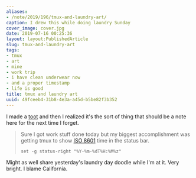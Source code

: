 ```yaml
---
aliases:
- /note/2019/196/tmux-and-laundry-art/
caption: I drew this while doing laundry Sunday
cover_image: cover.jpg
date: 2019-07-16 00:25:36
layout: layout:PublishedArticle
slug: tmux-and-laundry-art
tags:
- tmux
- art
- mine
- work trip
- i have clean underwear now
- and a proper timestamp
- life is good
title: tmux and laundry art
uuid: 49fceeb4-31b8-4e3a-a45d-b5be82f3b352
---
```


I made a [toot][] and then I realized it's the sort of thing that should be
a note here for the next time I forget.

[toot]: https://hackers.town/@randomgeek/102448275832514625

> Sure I got work stuff done today but my biggest accomplishment was getting tmux
> to show [ISO 8601][] time in the status bar.
>
>     set -g status-right "%Y-%m-%dT%H:%M%z"

[ISO 8601]: https://en.wikipedia.org/wiki/ISO_8601

Might as well share yesterday's laundry day doodle while I'm at it. Very
bright. I blame California.